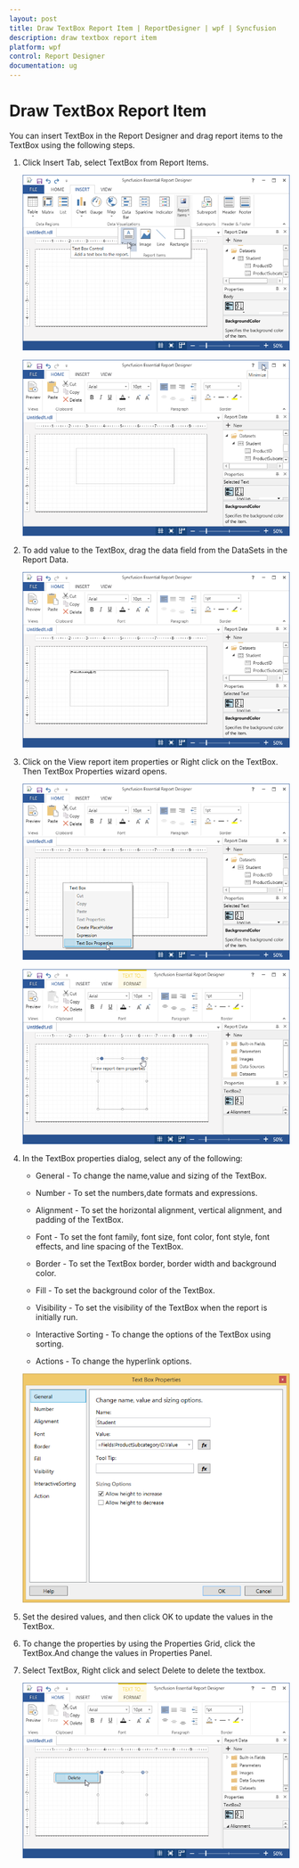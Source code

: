 ```yaml
---
layout: post
title: Draw TextBox Report Item | ReportDesigner | wpf | Syncfusion
description: draw textbox report item
platform: wpf
control: Report Designer
documentation: ug
---
```


# Draw TextBox Report Item

You can insert TextBox in the Report Designer and drag report items to the TextBox using the following steps.

1. Click Insert Tab, select TextBox from Report Items.

   ![](Draw-TextBox-Report-Item_images/Draw-TextBox-Report-Item_img1.png)
   
   ![](Draw-TextBox-Report-Item_images/Draw-TextBox-Report-Item_img2.png)

2. To add value to the TextBox, drag the data field from the DataSets in the Report Data.

   ![](Draw-TextBox-Report-Item_images/Draw-TextBox-Report-Item_img3.png)

3. Click on the View report item properties or Right click on the TextBox. Then TextBox Properties wizard opens.

   ![](Draw-TextBox-Report-Item_images/Draw-TextBox-Report-Item_img4.png)
   
   ![](Draw-TextBox-Report-Item_images/Draw-TextBox-Report-Item_img5.png)

4. In the TextBox properties dialog, select any of the following:

   * General - To change the name,value and sizing of the TextBox. 
   
   * Number - To set the numbers,date formats and expressions.
   
   * Alignment - To set the horizontal alignment, vertical alignment, and padding of the TextBox.
   
   * Font - To set the font family, font size, font color, font style, font effects, and line spacing of the TextBox.
   
   * Border - To set the TextBox border, border width and background color.
   
   * Fill - To set the background color of the TextBox.
   
   * Visibility - To set the visibility of the TextBox when the report is initially run.
   
   * Interactive Sorting - To change the options of the TextBox using sorting.

   * Actions - To change the hyperlink options.
   
   ![](Draw-TextBox-Report-Item_images/Draw-TextBox-Report-Item_img6.png)
   
5. Set the desired values, and then click OK to update the values in the TextBox.

6. To change the properties by using the Properties Grid, click the TextBox.And change the values in Properties Panel.

7. Select TextBox, Right click and select Delete to delete the textbox.

   ![](Draw-TextBox-Report-Item_images/Draw-TextBox-Report-Item_img7.png)

